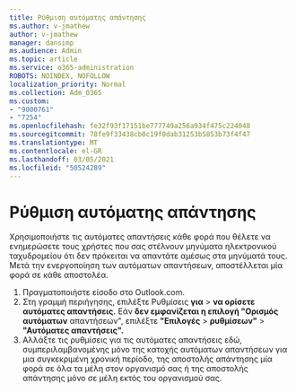 ```yaml
---
title: Ρύθμιση αυτόματης απάντησης
ms.author: v-jmathew
author: v-jmathew
manager: dansimp
ms.audience: Admin
ms.topic: article
ms.service: o365-administration
ROBOTS: NOINDEX, NOFOLLOW
localization_priority: Normal
ms.collection: Adm_O365
ms.custom:
- "9000761"
- "7254"
ms.openlocfilehash: fe32f93f17151be777749a256a934f475c224048
ms.sourcegitcommit: 78fe9f33438cb0c19f0dab31253b5853b73f4f47
ms.translationtype: MT
ms.contentlocale: el-GR
ms.lasthandoff: 03/05/2021
ms.locfileid: "50524289"
---
```

# <a name="set-up-an-automatic-reply"></a>Ρύθμιση αυτόματης απάντησης

Χρησιμοποιήστε τις αυτόματες απαντήσεις κάθε φορά που θέλετε να ενημερώσετε τους χρήστες που σας στέλνουν μηνύματα ηλεκτρονικού ταχυδρομείου ότι δεν πρόκειται να απαντάτε αμέσως στα μηνύματά τους. Μετά την ενεργοποίηση των αυτόματων απαντήσεων, αποστέλλεται μία φορά σε κάθε αποστολέα.

1. Πραγματοποιήστε είσοδο στο Outlook.com.
2. Στη γραμμή περιήγησης, επιλέξτε Ρυθμίσεις **για**  >  **να ορίσετε αυτόματες απαντήσεις.** Εάν **δεν εμφανίζεται η επιλογή "Ορισμός αυτόματων** απαντήσεων", επιλέξτε **"Επιλογές**  >  **ρυθμίσεων"**  >  **"Αυτόματες απαντήσεις".**
3. Αλλάξτε τις ρυθμίσεις για τις αυτόματες απαντήσεις εδώ, συμπεριλαμβανομένης μόνο της κατοχής αυτόματων απαντήσεων για μια συγκεκριμένη χρονική περίοδο, της αποστολής απάντησης μία φορά σε όλα τα μέλη στον οργανισμό σας ή της αποστολής απάντησης μόνο σε μέλη εκτός του οργανισμού σας.
